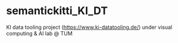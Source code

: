 # semantickitti_KI_DT
KI data tooling project (https://www.ki-datatooling.de/) under visual computing &amp; AI lab @ TUM
